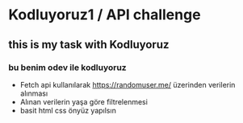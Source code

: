 # Kodluyoruz1 / API challenge

## this is my task with Kodluyoruz 


### bu benim odev ile kodluyoruz 


- Fetch api kullanılarak https://randomuser.me/ üzerinden verilerin alınması 
- Alınan verilerin yaşa göre filtrelenmesi
- basit html css önyüz yapılsın
